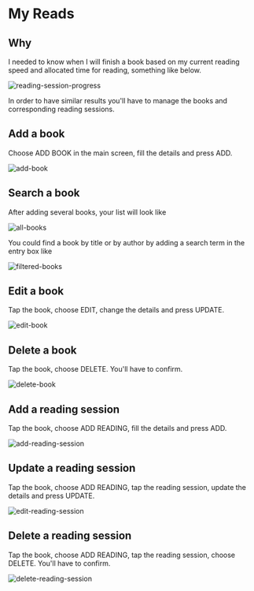 # My Reads

## Why

I needed to know when I will finish a book based on my current reading speed and allocated time for reading, something like below.

![reading-session-progress][reading-session-progress-png]

In order to have similar results you'll have to manage the books and corresponding reading sessions.

## Add a book

Choose ADD BOOK in the main screen, fill the details and press ADD.

![add-book][add-book-png]

## Search a book

After adding several books, your list will look like

![all-books][all-books-png]

You could find a book by title or by author by adding a search term in the entry box like

![filtered-books][filtered-books-png]

## Edit a book

Tap the book, choose EDIT, change the details and press UPDATE.

![edit-book][edit-book-png]

## Delete a book

Tap the book, choose DELETE. You'll have to confirm.

![delete-book][delete-book-png]

## Add a reading session

Tap the book, choose ADD READING, fill the details and press ADD.

![add-reading-session][add-reading-session-png]

## Update a reading session

Tap the book, choose ADD READING, tap the reading session, update the details and press UPDATE.

![edit-reading-session][edit-reading-session-png]

## Delete a reading session

Tap the book, choose ADD READING, tap the reading session, choose DELETE. You'll have to confirm.

![delete-reading-session][delete-reading-session-png]

[reading-session-progress-png]: https://espressoprogrammer.com/blog/wp-content/uploads/2019/08/reading-session-progress.png

[add-book-png]: https://espressoprogrammer.com/blog/wp-content/uploads/2019/08/add-book.png
[all-books-png]: https://espressoprogrammer.com/blog/wp-content/uploads/2019/08/all-books.png
[filtered-books-png]: https://espressoprogrammer.com/blog/wp-content/uploads/2019/08/filtered-books.png
[edit-book-png]: https://espressoprogrammer.com/blog/wp-content/uploads/2019/08/edit-book.png
[delete-book-png]: https://espressoprogrammer.com/blog/wp-content/uploads/2019/08/delete-book.png
[add-reading-session-png]: https://espressoprogrammer.com/blog/wp-content/uploads/2019/08/add-reading-session.png
[edit-reading-session-png]: https://espressoprogrammer.com/blog/wp-content/uploads/2019/08/edit-reading-session.png
[delete-reading-session-png]: https://espressoprogrammer.com/blog/wp-content/uploads/2019/08/delete-reading-session.png